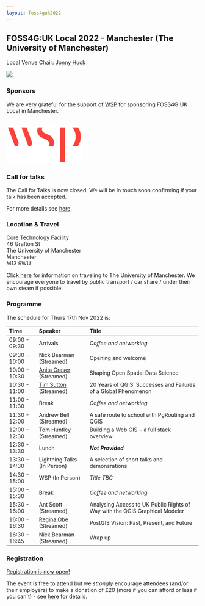 ```yaml
---
layout: foss4guk2022
---
```


## FOSS4G:UK Local 2022 - Manchester (The University of Manchester)

Local Venue Chair: [Jonny Huck](https://jonnyhuck.co.uk)

<img src="https://www.alliancembs.manchester.ac.uk/media/ambs/content-assets/images/about/banner-about-whitworth-entrance.jpg" width="600">

### Sponsors
We are very grateful for the support of <!-- [Informed Solutions](https://www.informed.com/) and --> [WSP](https://www.wsp.com/en-gb) for sponsoring FOSS4G:UK Local in Manchester.
<br><br>
<!-- [<img src="images/informed-solutions.png" width="200" clear="none">](https://www.informed.com/) -->
[<img src="images/wsp.png" width="200" clear="none">](https://www.wsp.com/en-gb)

### Call for talks

The Call for Talks is now closed. We will be in touch soon confirming if your talk has been accepted. 

For more details see [here](https://uk.osgeo.org/foss4guk2022local/index.html#call-for-talks).

### Location & Travel
[Core Technology Facility](https://www.openstreetmap.org/way/136502890)<br>
46 Grafton St<br>
The University of Manchester<br>
Manchester<br>
M13 9WU<br>

Click [here](https://www.manchester.ac.uk/discover/maps/) for information on traveling to The University of Manchester. We encourage everyone to travel by public transport / car share / under their own steam if possible.

### Programme
The schedule for Thurs 17th Nov 2022 is:

Time | Speaker | Title
:-----|:-----|:-----
09:00 - 09:30 | Arrivals | *Coffee and networking*
09:30 - 10:00 | Nick Bearman (Streamed) | Opening and welcome
10:00 - 10:30 | [Anita Graser](https://anitagraser.com/) (Streamed) |Shaping Open Spatial Data Science
10:30 - 11:00 | [Tim Sutton](https://kartoza.com/the_team/HR-EMP-00002/) (Streamed)| 20 Years of QGIS: Successes and Failures of a Global Phenomenon
11:00 - 11:30 | Break | *Coffee and networking*
11:30 - 12:00 | Andrew Bell (Streamed) | A safe route to school with PgRouting and QGIS
12:00 - 12:30 | Tom Huntley (Streamed) | Building a Web GIS - a full stack overview.
12:30 - 13:30 | Lunch | ***Not Provided***
13:30 - 14:30 | Lightning Talks (In Person) | A selection of short talks and demonsrations
14:30 - 15:00 | WSP (In Person) | *Title TBC*
15:00 - 15:30 | Break | *Coffee and networking*
15:30 - 16:00 | Ant Scott (Streamed) |	Analysing Access to UK Public Rights of Way with the QGIS Graphical Modeler
16:00 - 16:30 | [Regina Obe](https://twitter.com/reginaobe) (Streamed)|  PostGIS Vision: Past, Present, and Future
16:30 - 16:45 | Nick Bearman (Streamed) | Wrap up

### Registration

[Registration is now open!](https://www.eventbrite.co.uk/e/foss4g-uk-local-2022-tickets-405826868087)

The event is free to attend but we *strongly* encourage attendees (and/or their employers) to make a donation of £20 (more if you can afford or less if you can't) - see [here](https://uk.osgeo.org/foss4guk2022local/index.html#registration) for details.
